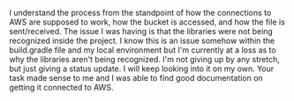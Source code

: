I understand the process from the standpoint of how the connections to AWS are supposed to work, how the bucket is accessed, and how the file is sent/received.  The issue I was having is that the libraries were not being recognized inside the project.  I know this is an issue somehow within the build.gradle file and my local environment but I'm currently at a loss as to why the libraries aren't being recognized. I'm not giving up by any stretch, but just giving a status update.  I will keep looking into it on my own.  Your task made sense to me and I was able to find good documentation on getting it connected to AWS.